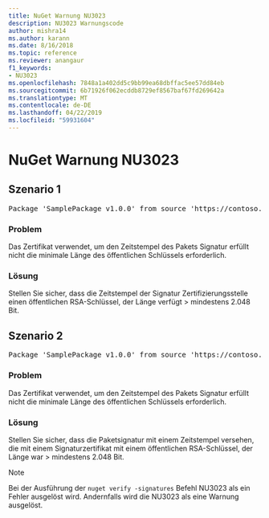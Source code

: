 ```yaml
---
title: NuGet Warnung NU3023
description: NU3023 Warnungscode
author: mishra14
ms.author: karann
ms.date: 8/16/2018
ms.topic: reference
ms.reviewer: anangaur
f1_keywords:
- NU3023
ms.openlocfilehash: 7848a1a402dd5c9bb99ea68dbffac5ee57dd84eb
ms.sourcegitcommit: 6b71926f062ecddb8729ef8567baf67fd269642a
ms.translationtype: MT
ms.contentlocale: de-DE
ms.lasthandoff: 04/22/2019
ms.locfileid: "59931604"
---
```

# <a name="nuget-warning-nu3023"></a>NuGet Warnung NU3023

## <a name="scenario-1"></a>Szenario 1

<pre>Package 'SamplePackage v1.0.0' from source 'https://contoso.com/index.json': The timestamp certificate does not meet a minimum public key length requirement.</pre>

### <a name="issue"></a>Problem

Das Zertifikat verwendet, um den Zeitstempel des Pakets Signatur erfüllt nicht die minimale Länge des öffentlichen Schlüssels erforderlich.


### <a name="solution"></a>Lösung

Stellen Sie sicher, dass die Zeitstempel der Signatur Zertifizierungsstelle einen öffentlichen RSA-Schlüssel, der Länge verfügt > mindestens 2.048 Bit.



## <a name="scenario-2"></a>Szenario 2

<pre>Package 'SamplePackage v1.0.0' from source 'https://contoso.com/index.json': The primary signature's timestamp certificate does not meet a minimum public key length requirement.</pre>

### <a name="issue"></a>Problem

Das Zertifikat verwendet, um den Zeitstempel des Pakets Signatur erfüllt nicht die minimale Länge des öffentlichen Schlüssels erforderlich.


### <a name="solution"></a>Lösung

Stellen Sie sicher, dass die Paketsignatur mit einem Zeitstempel versehen, die mit einem Signaturzertifikat mit einem öffentlichen RSA-Schlüssel, der Länge war > mindestens 2.048 Bit.


> [!Note]
> Bei der Ausführung der `nuget verify -signatures` Befehl NU3023 als ein Fehler ausgelöst wird. Andernfalls wird die NU3023 als eine Warnung ausgelöst.
